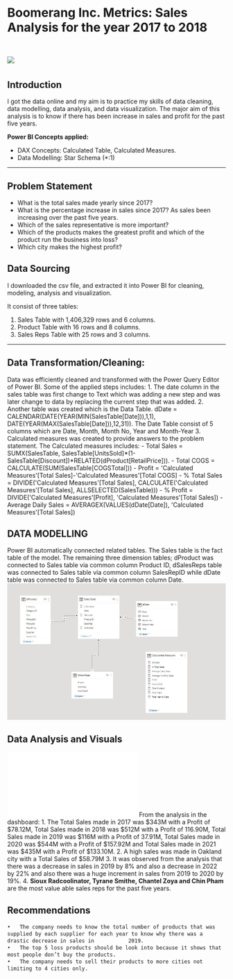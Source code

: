 # Boomerang Inc. Metrics: Sales Analysis for the year 2017 to 2018

# ![](Data.jpeg)

## Introduction

I got the data online and my aim is to practice my skills of data cleaning, data modelling, data analysis, and data visualization. The major aim of this analysis is to know if there has been increase in sales and profit for the past five years.

**Power BI Concepts applied:**
- DAX Concepts:
                Calculated Table,
                Calculated Measures.
- Data Modelling: Star Schema (*:1)

----
## Problem Statement
- What is the total sales made yearly since 2017?
- What is the percentage increase in sales since 2017? As sales been increasing over the past five years.
- Which of the sales representative is more important?
- Which of the products makes the greatest profit and which of the product run the business into loss?
- Which city makes the highest profit?
## Data Sourcing
I downloaded the csv file, and extracted it into Power BI for cleaning, modeling, analysis and visualization.

It consist of three tables:
1. Sales Table with 1,406,329 rows and 6 columns.
2. Product Table with 16 rows and 8 columns.
3. Sales Reps Table with 25 rows and 3 columns.
------
## Data Transformation/Cleaning:
Data was efficiently cleaned and transformed with the Power Query Editor of Power BI. 
Some of the applied steps includes:
    1. The date column in the sales table was first change to Text which was adding a new step and was later change to data by replacing the current step that was            added.
    2. Another table was created which is the Data Table. dDate =  CALENDAR(DATE(YEAR(MIN(SalesTable[Date])),1,1), DATE(YEAR(MAX(SalesTable[Date])),12,31)). The Date          Table consist of 5 columns which are Date, Month, Month No, Year and Month-Year
    3. Calculated measures was created to provide answers to the problem statement. 
       The Calculated measures includes:
                                       - Total Sales = SUMX(SalesTable, SalesTable[UnitsSold]*(1- SalesTable[Discount])*RELATED(dProduct[RetailPrice])).
                                       - Total COGS = CALCULATE(SUM(SalesTable[COGSTotal]))
                                       - Profit = 'Calculated Measures'[Total Sales]-'Calculated Measures'[Total COGS]
                                       - % Total Sales = DIVIDE('Calculated Measures'[Total Sales], CALCULATE('Calculated Measures'[Total Sales],                                                                ALLSELECTED(SalesTable)))
                                       - % Profit = DIVIDE('Calculated Measures'[Profit], 'Calculated Measures'[Total Sales])
                                       - Average Daily Sales = AVERAGEX(VALUES(dDate[Date]), 'Calculated Measures'[Total Sales])

## DATA MODELLING
Power BI automatically connected related tables. The Sales table is the fact table of the model. The remaining three dimension tables; dProduct was connected to Sales table via common column Product ID, dSalesReps table was connected to Sales table via common column SalesRepID while dDate table was connected to Sales table via common column Date.
![](Modelling.JPG)

## Data Analysis and Visuals
![](Dashboard.pdf)
From the analysis in the dashboard:
    1. The Total Sales made in 2017 was $343M with a Profit of $78.12M, Total Sales made in 2018 was $512M with a Profit of 116.90M, Total Sales made in 2019 was $116M        with a Profit of 37.91M, Total Sales made in 2020 was $544M with a Profit of $157.92M and Total Sales made in 2021 was $435M with a Profit of $133.10M.
    2. A high sales was made in Oakland city with a Total Sales of $58.79M
    3. It was observed from the analysis that there was a decrease in sales in 2019 by 8% and also a decrease in 2022 by 22% and also there was a huge increment in            sales from 2019 to 2020 by 19%. 
    4. **Sioux Radcoolinator, Tyrane Smithe, Chantel Zoya and Chin Pham** are the most value able sales reps for the past five years.
    
## Recommendations
    •	The company needs to know the total number of products that was supplied by each supplier for each year to know why there was a drastic decrease in sales in           2019.
    •	The top 5 loss products should be look into because it shows that most people don’t buy the products.
    •	The company needs to sell their products to more cities not limiting to 4 cities only.
